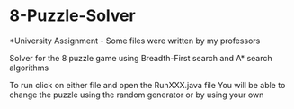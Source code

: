 # 8-Puzzle-Solver
*University Assignment - Some files were written by my professors

Solver for the 8 puzzle game using Breadth-First search and A* search algorithms

To run click on either file and open the RunXXX.java file
You will be able to change the puzzle using the random generator or by using your own

